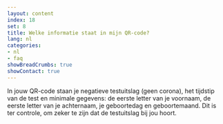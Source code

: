 ```yaml
---
layout: content
index: 18
set: 8
title: Welke informatie staat in mijn QR-code? 
lang: nl
categories:
- nl
- faq
showBreadCrumbs: true
showContact: true
---
```

In jouw QR-code staan je negatieve testuitslag (geen corona), het tijdstip van de test en minimale gegevens: de eerste letter van je voornaam, de eerste letter van je achternaam, je geboortedag en geboortemaand. Dit is ter controle, om zeker te zijn dat de testuitslag bij jou hoort. 
